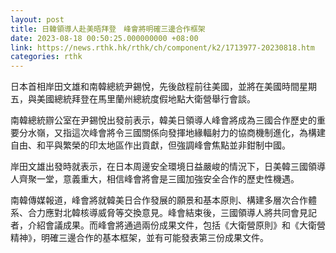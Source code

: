 ```yaml
---
layout: post
title: 日韓領導人赴美晤拜登　峰會將明確三邊合作框架
date: 2023-08-18 00:50:25.000000000 +08:00
link: https://news.rthk.hk/rthk/ch/component/k2/1713977-20230818.htm
categories: rthk
---
```


日本首相岸田文雄和南韓總統尹錫悅，先後啟程前往美國，並將在美國時間星期五，與美國總統拜登在馬里蘭州總統度假地點大衛營舉行會談。

南韓總統辧公室在尹錫悅出發前表示，韓美日領導人峰會將成為三國合作歷史的重要分水嶺，又指這次峰會將令三國關係向發揮地緣輻射力的協商機制進化，為構建自由、和平與繁榮的印太地區作出貢獻，但強調峰會焦點並非鉗制中國。

岸田文雄出發時就表示，在日本周邊安全環境日益嚴峻的情況下，日美韓三國領導人齊聚一堂，意義重大，相信峰會將會是三國加強安全合作的歷史性機遇。

南韓傳媒報道，峰會將就韓美日合作發展的願景和基本原則、構建多層次合作體系、合力應對北韓核導威脅等交換意見。峰會結束後，三國領導人將共同會見記者，介紹會議成果。而峰會將通過兩份成果文件，包括《大衛營原則》和《大衛營精神》，明確三邊合作的基本框架，並有可能發表第三份成果文件。
